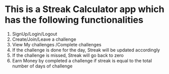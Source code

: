 # This is a Streak Calculator app which has the following functionalities
1. SignUp/Login/Logout
2. Create/Join/Leave a challenge
3. View My challenges /Complete challenges
4. If the challenge is done for the day, Streak will be updated accordingly
5. If the challenge is missed, Streak will go back to zero
6. Earn Money by completed a challenge if streak is equal to the total number of days of challenge
